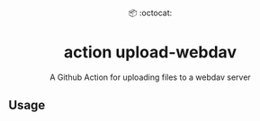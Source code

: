 <div align="center">
  📦 :octocat:
</div>
<h1 align="center">
  action upload-webdav
</h1>
<p align="center">
A Github Action for uploading files to a webdav server
</p>

## Usage

